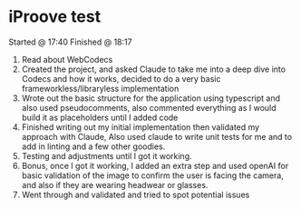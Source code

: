 # iProove test

Started @ 17:40
Finished @ 18:17

1. Read about WebCodecs
2. Created the project, and asked Claude to take me into a deep dive into Codecs and how it works, decided to do a very basic frameworkless/libraryless implementation
3. Wrote out the basic structure for the application using typescript and also used pseudocomments, also commented everything as I would build it as placeholders until I added code
4. Finished writing out my initial implementation then validated my approach with Claude, Also used claude to write unit tests for me and to add in linting and a few other goodies.
5. Testing and adjustments until I got it working.
6. Bonus, once I got it working, I added an extra step and used openAI for basic validation of the image to confirm the user is facing the camera, and also if they are wearing headwear or glasses.
7. Went through and validated and tried to spot potential issues